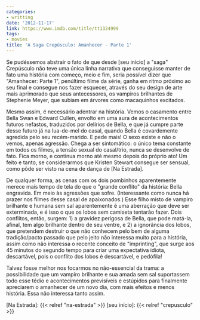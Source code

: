 ```yaml
---
categories:
- writting
date: '2012-11-17'
link: https://www.imdb.com/title/tt1324999
tags:
- movies
title: 'A Saga Crepúsculo: Amanhecer - Parte 1'
---
```


Se pudéssemos abstrair o fato de que desde [seu início] a "saga" Crepúsculo não teve uma única linha narrativa que conseguisse manter de fato uma história com começo, meio e fim, seria possível dizer que "Amanhecer: Parte 1", penúltimo filme da série, ganha em ritmo próximo ao seu final e consegue nos fazer esquecer, através do seu design de arte mais aprimorado que seus antecessores, os vampiros brilhantes de Stephenie Meyer, que subiam em árvores como macaquinhos excitados.

Mesmo assim, é necessário adentrar na história. Vemos o casamento entre Bella Swan e Edward Cullen, envolto em uma aura de acontecimentos futuros nefastos, traduzidos por delírios de Bella, e que já cumpre parte desse futuro já na lua-de-mel do casal, quando Bella é covardemente agredida pelo seu recém-marido. E pede mais! O sexo existe e não o vemos, apenas agressão. Chega a ser sintomático: o único tema constante em todos os filmes, a tensão sexual do casal/trio, nunca se desenvolve de fato. Fica morno, e continua morno até mesmo depois do próprio ato! Um feito e tanto, se considerarmos que Kristen Stewart consegue ser sensual, como pôde ser visto na cena de dança de [Na Estrada].

De qualquer forma, as cenas com os dois pombinhos aparentemente merece mais tempo de tela do que o "grande conflito" da história: Bella engravida. Em meio às agressões que sofre. (Interessante como nunca há prazer nos filmes desse casal de apaixonados.) Esse filho misto de vampiro brilhante e humana sem sal aparentemente é uma aberração que deve ser exterminada, e é isso o que os lobos sem camiseta tentarão fazer. Dois conflitos, então, surgem: 1) a gravidez perigosa de Bella, que pode matá-la, afinal, tem algo brilhante dentro de seu ventre, e 2) a ignorância dos lobos, que pretendem destruir o que não conhecem pelo bem de alguma tradição/pacto passado que pelo jeito não interessa muito para a história, assim como não interessa o recente conceito de "imprinting", que surge aos 45 minutos do segundo tempo para criar uma expectativa idiota, descartável, pois o conflito dos lobos é descartável, e pedófila!

Talvez fosse melhor nos focarmos no não-essencial da trama: a possibilidade que um vampiro brilhante e sua amada sem sal suportassem todo esse tédio e acontecimentos previsíveis e estúpidos para finalmente apreciarem o amanhecer de um novo dia, com mais efeitos e menos história. Essa não interessa tanto assim.

[Na Estrada]: {{< relref "na-estrada" >}}
[seu início]: {{< relref "crepusculo" >}}